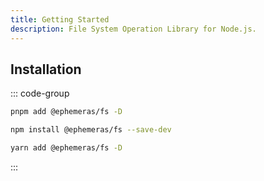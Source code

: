 ```yaml
---
title: Getting Started
description: File System Operation Library for Node.js.
---
```

<!-- 
## Preview
![preview](/vitepress/preview.png)

[Online Demo](https://kythuen.github.io/white-block/) -->

## Installation

::: code-group
```sh [pnpm]
pnpm add @ephemeras/fs -D 
```
```sh [npm]
npm install @ephemeras/fs --save-dev
```
```sh [yarn]
yarn add @ephemeras/fs -D 
```
:::

<!-- ## Usage

### Extend Default Theme

If you already have a vitepress docs project, do follow steps to take WhiteBlock theme into your docs. 

#### Edit vitepress theme
::: code-group
```ts [.vitepress/theme.ts]
import 'virtual:uno.css'
import DefaultTheme from 'vitepress/theme'
import { Layout } from '@white-block/vitepress'

export default {
  extends: DefaultTheme,
  Layout
}
```
:::

#### Add unocss config file
::: code-group
```ts [uno.config.ts]
import { UnocssConfig } from '@white-block/vitepress/unocss'

export default UnocssConfig()

```
:::

#### Add vite config file
::: code-group
```ts [vite.config.ts]
import UnoCSS from 'unocss/vite'
import { defineConfig } from 'vite'

export default defineConfig({
  plugins: [UnoCSS()]
})

```
:::

#### Edit vitepress config
::: code-group
```ts [.vitepress/config.ts]
import { defineConfig } from 'vitepress'

export default defineConfig({
  // ...other configs,
  vite: {
    configFile: 'vite.config.ts'
  }
})

```
:::

### Create with CLI
Also, you can CLI tool provided, quick create a new vitepress project with WhiteBlock theme.

::: code-group
```sh [pnpm]
pnpm dlx wb-vitepress init
```
```sh [npm]
npx wb-vitepress init
```
```sh [yarn]
yarn dlx wb-vitepress init
```
:::

## Customize 

If `@white-block/vitepress` can meet most of your needs, but you want to customize some parts. There also some ways provided for you to customize your documents in more detailed places.

### Layout

[Layouts](./layout)

### Layout Slots

[Layout Slots](./slots) -->